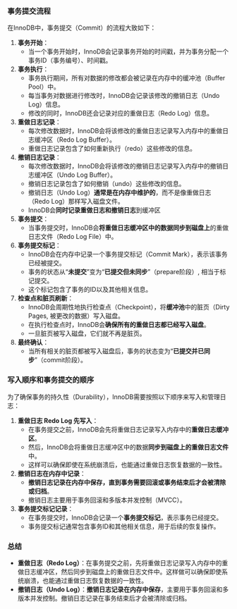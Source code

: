 ### 事务提交流程

在InnoDB中，事务提交（Commit）的流程大致如下：

1. **事务开始**：
    - 当一个事务开始时，InnoDB会记录事务开始的时间戳，并为事务分配一个事务ID（事务编号）、时间戳。
2. **事务执行**：
    - 事务执行期间，所有对数据的修改都会被记录在内存中的缓冲池（Buffer Pool）中。
    - 每当事务对数据进行修改时，InnoDB会记录该修改的撤销日志（Undo Log）信息。
    - 修改的同时，InnoDB还会记录对应的重做日志（Redo Log）信息。
3. **重做日志记录**：
    - 每次修改数据时，InnoDB会将该修改的重做日志记录写入内存中的重做日志缓冲区（Redo Log Buffer）。
    - 重做日志记录包含了如何重新执行（redo）这些修改的信息。
4. **撤销日志记录**：
    - 每次修改数据时，InnoDB会将该修改的撤销日志记录写入内存中的撤销日志缓冲区（Undo Log Buffer）。
    - 撤销日志记录包含了如何撤销（undo）这些修改的信息。
    - 撤销日志（Undo Log）**通常是在内存中维护的**，而不是像重做日志（Redo Log）那样写入磁盘文件。
    - InnoDB会**同时记录重做日志和撤销日志**到缓冲区
5. **事务提交**：
    - 当事务提交时，InnoDB会**将重做日志缓冲区中的数据同步到磁盘上**的重做日志文件（Redo Log File）中。
6. **事务提交标记**：
    - InnoDB会在内存中记录一个事务提交标记（Commit Mark），表示该事务已经被提交。
    - 事务的状态从“**未提交**”变为“**已提交但未同步**”（prepare阶段）, 相当于标记提交。
    - 这个标记包含了事务的ID以及其他相关信息。
7. **检查点和脏页刷新**：
    - InnoDB会周期性地执行检查点（Checkpoint），将**缓冲池**中的脏页（Dirty Pages, 被更改的数据）写入磁盘。
    - 在执行检查点时，InnoDB会**确保所有的重做日志都已经写入磁盘**。
    - 一旦脏页被写入磁盘，它们就不再是脏页。
8. **最终确认**：
    - 当所有相关的脏页都被写入磁盘后，事务的状态变为“**已提交并已同步**”（commit阶段）。

### 写入顺序和事务提交的顺序

为了确保事务的持久性（Durability），InnoDB需要按照以下顺序来写入和管理日志：

1. **重做日志 Redo Log 先写入**：
    - 在事务提交之前，InnoDB会先将重做日志记录写入内存中的**重做日志缓冲区**。
    - 然后，InnoDB会将重做日志缓冲区中的数据**同步到磁盘上的重做日志文件**中。
    - 这样可以确保即使在系统崩溃后，也能通过重做日志恢复数据的一致性。
2. **撤销日志在内存中记录**：
    - **撤销日志记录在内存中保存，直到事务需要回滚或事务结束后才会被清除或归档**。
    - 撤销日志主要用于事务回滚和多版本并发控制（MVCC）。
3. **事务提交标记记录**：
    - 在事务提交时，InnoDB会记录一个**事务提交标记**，表示事务已经提交。
    - 事务提交标记通常包含事务ID和其他相关信息，用于后续的恢复操作。

### 总结

- **重做日志（Redo Log）**：在事务提交之前，先将重做日志记录写入内存中的重做日志缓冲区，然后同步到磁盘上的重做日志文件中。这样做可以确保即使系统崩溃，也能通过重做日志恢复数据的一致性。
- **撤销日志（Undo Log）**：**撤销日志记录在内存中保存**，主要用于事务回滚和多版本并发控制。撤销日志记录在事务结束后才会被清除或归档。